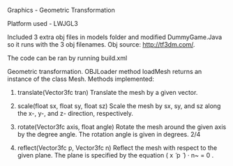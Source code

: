 Graphics - Geometric Transformation

Platform used - LWJGL3

Included 3 extra obj files in models folder and modified DummyGame.Java so it runs with the 3 obj filenames. Obj source: http://tf3dm.com/.

The code can be ran by running build.xml

Geometric transformation. OBJLoader method loadMesh returns an instance of the class Mesh. Methods implemented:

1. translate(Vector3fc tran) Translate the mesh by a given vector.

2. scale(float sx, float sy, float sz) Scale the mesh by sx, sy, and sz along the x-, y-, and z- direction,
respectively.

3. rotate(Vector3fc axis, float angle) Rotate the mesh around the given axis by the degree angle. The rotation angle is given in degrees.
2/4
  
4. reflect(Vector3fc p, Vector3fc n) Reflect the mesh with respect to the given plane. The plane is specified by the equation
( x ̃   p ̃ ) · n~ = 0 .
